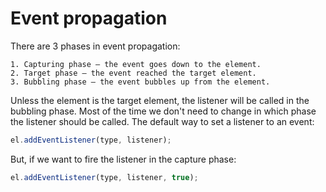 # Event propagation

There are 3 phases in event propagation:

    1. Capturing phase – the event goes down to the element.
    2. Target phase – the event reached the target element.
    3. Bubbling phase – the event bubbles up from the element.

Unless the element is the target element, the listener will be called in the bubbling phase.
Most of the time we don't need to change in which phase the listener should be called.
The default way to set a listener to an event:

```javascript
el.addEventListener(type, listener);
```

But, if we want to fire the listener in the capture phase:

```javascript
el.addEventListener(type, listener, true);
```
